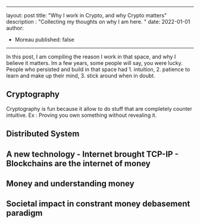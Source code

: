 
---
layout: post
title:  "Why I work in Crypto, and why Crypto matters"
description : "Collecting my thoughts on why I am here. "
date: 2022-01-01
author: 
-  Moreau
published: false
---

In this post, I am compiling the reason I work in that space, and why I believe it matters.
Im a few years, some people will say, you were lucky. People who persisted and build in that space had 1. intuition, 2. patience to learn and make up their mind, 3. stick around when in doubt.


## Cryptography 
Cryptography is fun because it allow to do stuff that are completely counter intuitive. Ex : Proving you own something without revealing it.


## Distributed System

## A new technology - Internet brought TCP-IP - Blockchains are the internet of money

## Money and understanding money

## Societal impact in constrant money debasement paradigm
